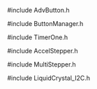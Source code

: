 #include AdvButton.h

#include ButtonManager.h

#include TimerOne.h

#include AccelStepper.h

#include MultiStepper.h

#include LiquidCrystal_I2C.h

